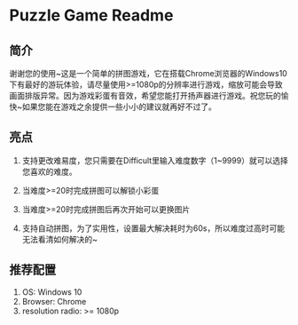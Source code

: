 # Puzzle Game Readme

## 简介

谢谢您的使用~这是一个简单的拼图游戏，它在搭载Chrome浏览器的Windows10下有最好的游玩体验，请尽量使用>=1080p的分辨率进行游戏，缩放可能会导致画面排版异常。因为游戏彩蛋有音效，希望您能打开扬声器进行游戏。祝您玩的愉快~如果您能在游戏之余提供一些小小的建议就再好不过了。

## 亮点

1. 支持更改难易度，您只需要在Difficult里输入难度数字（1~9999）就可以选择您喜欢的难度。

1. 当难度>=20时完成拼图可以解锁小彩蛋

1. 当难度>=20时完成拼图后再次开始可以更换图片

1. 支持自动拼图，为了实用性，设置最大解决耗时为60s，所以难度过高时可能无法看清如何解决的~

## 推荐配置

1. OS: Windows 10
1. Browser: Chrome
1. resolution radio: >= 1080p